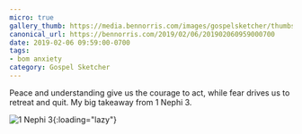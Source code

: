 ```yaml
---
micro: true
gallery_thumb: https://media.bennorris.com/images/gospelsketcher/thumbs/1-nephi-3.jpg
canonical_url: https://bennorris.com/2019/02/06/201902060959000700
date: 2019-02-06 09:59:00-0700
tags:
- bom anxiety
category: Gospel Sketcher
---
```


Peace and understanding give us the courage to act, while fear drives us to retreat and quit. My big takeaway from 1 Nephi 3.

![1 Nephi 3](https://media.bennorris.com/images/gospelsketcher/bom-anxiety-study/1-nephi-3.jpg){:loading="lazy"}